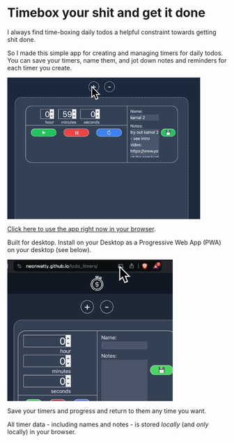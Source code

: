 # Timebox your shit and get it done

I always find time-boxing daily todos a helpful constraint towards getting shit done.

So I made this simple app for creating and managing timers for daily todos.  You can save your timers, name them, and jot down notes and reminders for each timer you create.

<img align="center" src="https://github.com/jermwatt/readme_gifs/blob/main/my_timers_demo.gif" height="325">

[Click here to use the app right now in your browser](https://neonwatty.github.io/todo_timers/).

Built for desktop.  Install on your Desktop as a Progressive Web App (PWA) on your desktop (see below).

<img align="center" src="https://github.com/jermwatt/readme_gifs/blob/main/todo_pwa.gif" height="325">

Save your timers and progress and return to them any time you want.

All timer data - including names and notes - is stored
<em>locally</em> (and <em>only</em> locally) in your browser.




